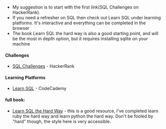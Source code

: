 
* My suggestion is to start with the first link(SQL Challenges on HackerRank). 
* If you need a refresher on SQL then check out Learn SQL under learning platforms. It's interactive and everything can be completed in the browser
* The book Learn SQL the hard way is also a good starting point, and will be the most in depth option, but it requires installing sqlite on your machine

#### Challenges

* [SQL Challenges](https://www.hackerrank.com/domains/sql) - HackerRank

#### Learning Platforms

* [Learn SQL](https://www.codecademy.com/enrolled/courses/learn-sql) - CodeCademy

#### full book:

* [Learn SQL the Hard Way](https://github.com/taboularasa/learn_sql_the_hard_way/blob/master/learn-sql-the-hard-way.pdf) - this is a good resource, I've completed learn ruby the hard way and learn python the hard way. Don't be fooled by "hard" though, the style here is very accessible.
